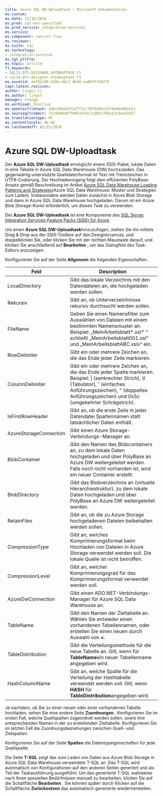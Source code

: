 ```yaml
---
title: Azure SQL DW-Uploadtask | Microsoft-Dokumentation
ms.custom: 
ms.date: 12/16/2016
ms.prod: sql-non-specified
ms.prod_service: integration-services
ms.service: 
ms.component: control-flow
ms.reviewer: 
ms.suite: sql
ms.technology:
- integration-services
ms.tgt_pltfrm: 
ms.topic: article
f1_keywords:
- SQL13.DTS.DESIGNER.AFPDWUPTASK.F1
- sql14.dts.designer.afpdwuptask.f1
ms.assetid: eef82c89-228a-4dc7-9bd0-ea00f57692f5
caps.latest.revision: 
author: Lingxi-Li
ms.author: lingxl
manager: craigg
ms.workload: Inactive
ms.openlocfilehash: 2d6c95bda5faf7f3ccf8f6b9bc4774a66d482e51
ms.sourcegitcommit: 7519508d97f095afe3c1cd85cf09a13c9eed345f
ms.translationtype: HT
ms.contentlocale: de-DE
ms.lasthandoff: 02/15/2018
---
```

# <a name="azure-sql-dw-upload-task"></a>Azure SQL DW-Uploadtask
Der **Azure SQL DW-Uploadtask** ermöglicht einem SSIS-Paket, lokale Daten in eine Tabelle in Azure SQL Data Warehouse (DW) hochzuladen. Das gegenwärtig unterstützte Quelldatenformat ist Text mit Trennzeichen in UTF8-Codierung. Der Hochladevorgang folgt dem effizienten PolyBase-Ansatz gemäß Beschreibung im Artikel [Azure SQL Data Warehouse Loading Patterns and Strategies](https://blogs.msdn.microsoft.com/sqlcat/2016/02/06/azure-sql-data-warehouse-loading-patterns-and-strategies/)(Azure SQL Data Warehouse: Muster und Strategien zum Laden). Insbesondere werden Daten zunächst in Azure Blob Storage und dann in Azure SQL Data Warehouse hochgeladen. Darum ist ein Azure Blob Storage-Konto erforderlich, um diesen Task zu verwenden.

Der **Azure SQL DW-Uploadtask** ist eine Komponente des [SQL Server Integration Services-Feature Packs (SSIS) für Azure](../../integration-services/azure-feature-pack-for-integration-services-ssis.md).

Um einen **Azure SQL DW-Uploadtask**hinzuzufügen, ziehen Sie ihn mittels Drag &amp; Drop aus der SSIS-Toolbox auf den Designercanvas, und doppelklicken Sie, oder klicken Sie mit der rechten Maustaste darauf, und klicken Sie anschließend auf **Bearbeiten** , um das Dialogfeld des Task-Editors anzuzeigen.

Konfigurieren Sie auf der Seite **Allgemein** die folgenden Eigenschaften.

Feld|Description
-----|-----------
LocalDirectory|Gibt das lokale Verzeichnis mit den Datendateien an, die hochgeladen werden sollen.
Rekursiv|Gibt an, ob Unterverzeichnisse rekursiv durchsucht werden sollen.
FileName|Geben Sie einen Namensfilter zum Auswählen von Dateien mit einem bestimmten Namensmuster an. Beispiel: „MeinArbeitsblatt*.xsl\* “ schließt „MeinArbeitsblatt001.xsl“ und „MeinArbeitsblattABC.xslx“ ein.
RowDelimiter|Gibt ein oder mehrere Zeichen an, die das Ende jeder Zeile markieren.
ColumnDelimiter|Gibt ein oder mehrere Zeichen an, die das Ende jeder Spalte markieren. Beispiel: &#124; (senkrechter Strich), \t (Tabulator), ' (einfaches Anführungszeichen), " (doppeltes Anführungszeichen) und 0x5c (umgekehrter Schrägstrich).
IsFirstRowHeader|Gibt an, ob die erste Zeile in jeder Datendatei Spaltennamen statt tatsächlicher Daten enthält.
AzureStorageConnection|Gibt einen Azure Storage-Verbindungs-Manager an.
BlobContainer|Gibt den Namen des Blobcontainers an, zu dem lokale Daten hochgeladen und über PolyBase an Azure DW weitergeleitet werden. Falls noch nicht vorhanden ist, wird ein neuer Container erstellt.
BlobDirectory|Gibt das Blobverzeichnis an (virtuelle Hierarchiestruktur), zu dem lokale Daten hochgeladen und über PolyBase an Azure DW weitergeleitet werden.
RetainFiles|Gibt an, ob die zu Azure Storage hochgeladenen Dateien beibehalten werden sollen.
CompressionType|Gibt an, welches Komprimierungsformat beim Hochladen von Dateien in Azure Storage verwendet werden soll. Die lokale Quelle ist nicht betroffen.
CompressionLevel|Gibt an, welcher Komprimierungsgrad für das Komprimierungsformat verwendet werden soll.
AzureDwConnection|Gibt einen ADO.NET-Verbindungs-Manager für Azure SQL Data Warehouse an.
TableName|Gibt den Namen der Zieltabelle an. Wählen Sie entweder einen vorhandenen Tabellennamen, oder erstellen Sie einen neuen durch Auswahl von **\<<Neue Tabelle...>**.
TableDistribution|Gibt die Verteilungsmethode für die neue Tabelle an. Gilt, wenn für **TableName**ein neuer Tabellenname angegeben wird.
HashColumnName|Gibt an, welche Spalte für die Verteilung der Hashtabelle verwendet werden soll. Gilt, wenn **HASH** für **TableDistribution**angegeben wird.

Je nachdem, ob Sie zu einer neuen oder einer vorhandenen Tabelle hochladen, sehen Sie eine andere Seite **Zuordnungen** . Konfigurieren Sie im ersten Fall, welche Quellspalten zugeordnet werden sollen, sowie ihre entsprechenden Namen in der zu erstellenden Zieltabelle. Konfigurieren Sie im letzten Fall die Zuordnungsbeziehungen zwischen Quell- und Zielspalten.

Konfigurieren Sie auf der Seite **Spalten** die Datentypeigenschaften für jede Quellspalte.

Die Seite **T-SQL** zeigt das zum Laden von Daten aus Azure Blob Storage in Azure SQL Data Warehouse verwendete T-SQL an. Das T-SQL wird automatisch von Konfigurationen auf den anderen Seiten generiert und als Teil der Taskausführung ausgeführt. Um das generierte T-SQL wahlweise nach Ihren speziellen Bedürfnissen manuell zu bearbeiten, klicken Sie auf die Schaltfläche **Bearbeiten** . Sie können später durch Klicken auf die Schaltfläche **Zurücksetzen** das automatisch generierte wiederherstellen.

